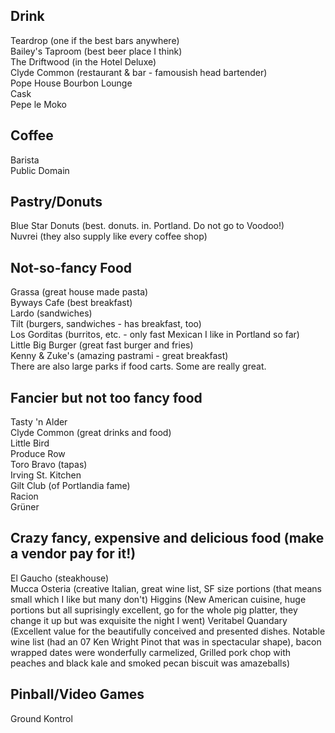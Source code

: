 Drink
-----
Teardrop (one if the best bars anywhere)  
Bailey's Taproom (best beer place I think)  
The Driftwood (in the Hotel Deluxe)  
Clyde Common  (restaurant & bar - famousish head bartender)  
Pope House Bourbon Lounge  
Cask  
Pepe le Moko  

Coffee
------
Barista  
Public Domain  

Pastry/Donuts
-------------
Blue Star Donuts (best. donuts. in. Portland. Do not go to Voodoo!)  
Nuvrei (they also supply like every coffee shop)  

Not-so-fancy Food
-----------------
Grassa (great house made pasta)  
Byways Cafe (best breakfast)  
Lardo (sandwiches)  
Tilt (burgers, sandwiches - has breakfast, too)  
Los Gorditas (burritos, etc. - only fast Mexican I like in Portland so far)  
Little Big Burger (great fast burger and fries)  
Kenny & Zuke's (amazing pastrami - great breakfast)  
There are also large parks if food carts. Some are really great.  

Fancier but not too fancy food
------------------------------
Tasty 'n Alder  
Clyde Common (great drinks and food)  
Little Bird  
Produce Row  
Toro Bravo (tapas)  
Irving St. Kitchen  
Gilt Club (of Portlandia fame)  
Racion  
Grüner  

Crazy fancy, expensive and delicious food (make a vendor pay for it!)
---------------------------------------------------------------------
El Gaucho (steakhouse)  
Mucca Osteria (creative Italian, great wine list, SF size portions (that means small which I like but many don't)
Higgins (New American cuisine, huge portions but all suprisingly excellent, go for the whole pig platter, they change it up but was exquisite the night I went)
Veritabel Quandary (Excellent value for the beautifully conceived and presented dishes. Notable wine list (had an 07 Ken Wright Pinot that was in spectacular shape), bacon wrapped dates were wonderfully carmelized, Grilled pork chop with peaches and black kale and smoked pecan biscuit was amazeballs)

Pinball/Video Games
-------------------
Ground Kontrol  
